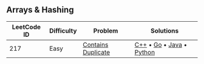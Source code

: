 ## Arrays & Hashing

| LeetCode ID | Difficulty | Problem                                                                 | Solutions                                                                                                                                                                                                                                                                                                                                                                  |
| ----------- | ---------- | ----------------------------------------------------------------------- | -------------------------------------------------------------------------------------------------------------------------------------------------------------------------------------------------------------------------------------------------------------------------------------------------------------------------------------------------------------------------- |
| 217         | Easy       | [Contains Duplicate](https://leetcode.com/problems/contains-duplicate/) | [C++](./01-arrays_%26_hashing/00217-Contains_Duplicate/00217-contains_duplicate.cpp) &bull; [Go](./01-arrays_%26_hashing/00217-Contains_Duplicate/00217-contains_duplicate.go) &bull; [Java](./01-arrays_%26_hashing/00217-Contains_Duplicate/00217-contains_duplicate.java) &bull; [Python](./01-arrays_%26_hashing/00217-Contains_Duplicate/00217-contains_duplicate.py) |
